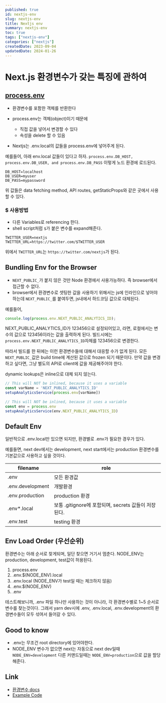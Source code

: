 ```yaml
---
published: true
id: nextjs-env
slug: nextjs-env
title: Nextjs env
summary: nextjs-env
toc: true
tags: ["nextjs-env"]
categories: ["nextjs"]
createdDate: 2023-09-04
updatedDate: 2024-01-26
---
```



# Next.js 환경변수가 갖는 특징에 관하여

## [process.env][1]
- 환경변수를 포함한 객체를 반환한다
- process.env는 객체(object)이기 때문에
  - 직접 값을 넣어서 변경할 수 있다
  - 속성을 delete 할 수 있음

- Nextjs는 .env.local의 값들을 process.env에 넣어주게 된다.


예를들어, 아래 env.local 값들이 있다고 하자.
`process.env.DB_HOST, process.env.DB_USER, and process.env.DB_PASS` 이렇게 노드 환경에 로드된다.

```
DB_HOST=localhost
DB_USER=myuser
DB_PASS=mypassword
```

위 값들은 data fetching method, API routes, getStaticProps와 같은 곳에서 사용할 수 있다.

### $ 사용방법

- 다른 Variables로 referencing 한다.
- shell script처럼 `$`가 붙은 변수를 expand해준다.

```
TWITTER_USER=nextjs
TWITTER_URL=https://twitter.com/$TWITTER_USER
```

위에서 `TWITTER_URL`는 `https://twitter.com/nextjs`가 된다.


## Bundling Env for the Browser

- `NEXT_PUBLIC_`가 붙지 않은 것만 Node 환경에서 사용가능하다. 즉 browser에서 접근할 수 없다.
- browser에서 환경변수로 셋팅한 값을 사용하기 위해서는 js에 인라인으로 넣어야하는데 `NEXT_PUBLIC_`를 붙여두면, js내에서 하드코딩 값으로 대체된다.

예를들어,

```javascript
console.log(process.env.NEXT_PUBLIC_ANALYTICS_ID);
```
NEXT_PUBLIC_ANALYTICS_ID가 123456으로 설정되어있고, 라면, 로컬에서는 변수의 값으로 123456이라는 값을 출력하게 된다.
빌드시에는 `process.env.NEXT_PUBLIC_ANALYTICS_ID`자체를 123456으로 변경한다.

따라서 빌드를 한 뒤에는 이런 환경변수들에 대해서 대응할 수가 없게 된다.
모든 `NEXT_PUBLIC_`값은 build time에 계산된 값으로 frozen 되기 때문이다.
만약 값을 변경하고 싶다면, 그냥 별도의 API로 client에 값을 제공해주어야 한다.

dynamic lookups은 inline으로 대체 되지 않는다.
```javascript
// This will NOT be inlined, because it uses a variable
const varName = 'NEXT_PUBLIC_ANALYTICS_ID'
setupAnalyticsService(process.env[varName])
 
// This will NOT be inlined, because it uses a variable
const env = process.env
setupAnalyticsService(env.NEXT_PUBLIC_ANALYTICS_ID)
```

## Default Env
일반적으로 .env.local만 있으면 되지만, 환경별로 .env가 필요한 경우가 있다.

예를들면,
next dev에서는 development, next start에서는 production 환경변수를 기본값으로 사용하고 싶을 것이다.

| filename         | role                                                 |
|------------------|------------------------------------------------------|
| .env             | 모든 환경값                                          |
| .env.development | 개발환경                                             |
| .env.production  | production 환경                                      |
| .env*.local      | 보통 .gitignore에 포함되며, secrets 값들이 저장된다. |
| .env.test        | testing 환경                                         |


## Env Load Order (우선순위)
환경변수는 아래 순서로 찾게되며, 일단 찾으면 거기서 멈춘다.
NODE_ENV는 production, development, test값이 허용된다.

1. process.env
2. .env.$(NODE_ENV).local
3. .env.local (NODE_ENV가 test일 때는 체크하지 않음)
4. .env.$(NODE_ENV)
5. .env

테스트해보니까, .env 파일 하나만 사용하는 것이 아니라, 각 환경변수별로 1~5 순서로 변수를 찾는것이다.
그래서 yarn dev시에 .env, .env.local, .env.development의 환경변수들이 모두 섞여서 들어갈 수 있다.


## Good to know
- .env는 무조건 root directory에 있어야한다.
- NODE_ENV 변수가 없으면 next는 자동으로 next dev일때 `NODE_ENV=development`
  다른 커맨드일때는 `NODE_ENV=production`으로 값을 할당해준다.

## Link
- [환경변수 docs](https://nextjs.org/docs/pages/building-your-application/configuring/environment-variables)
- [Example Code](https://github.com/vercel/next.js/tree/canary/examples/environment-variables)


[1]: https://nodejs.org/dist/latest-v8.x/docs/api/process.html#process_process_env "nodejs 환경변수"

